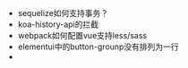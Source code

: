 + sequelize如何支持事务？
+ koa-history-api的拦截
+ webpack如何配置vue支持less/sass
+ elementui中的button-grounp没有排列为一行
+ 